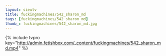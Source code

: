 ```yaml
--- 
layout: sieutv
title: fuckingmachines/542_sharon_md
tags: [fuckingmachines/542_sharon_md]
thumb_: fuckingmachines/542_sharon_md.jpg
---
```

{% include tvpro key="http://admin.fetishbox.com/_content/fuckingmachines/542_sharon_md.mp4" %} 
